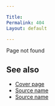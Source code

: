 ```yaml
---

Title: 
Permalink: 404
Layout: default

---
```


Page not found

## See also

- [Cover page](index)
- [Source name](http://example.net/)
- [Source name](http://example.net/)


    
